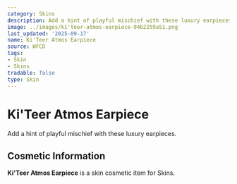 ```yaml
---
category: Skins
description: Add a hint of playful mischief with these luxury earpieces.
image: ../images/ki'teer-atmos-earpiece-94b2259a51.png
last_updated: '2025-09-17'
name: Ki'Teer Atmos Earpiece
source: WFCD
tags:
- Skin
- Skins
tradable: false
type: Skin
---
```


# Ki'Teer Atmos Earpiece

Add a hint of playful mischief with these luxury earpieces.

## Cosmetic Information

**Ki'Teer Atmos Earpiece** is a skin cosmetic item for Skins.

